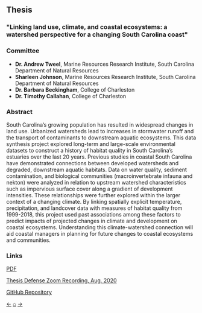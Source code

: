 ## Thesis

### "Linking land use, climate, and coastal ecosystems: a watershed perspective for a changing South Carolina coast"<br/>

### Committee

- **Dr. Andrew Tweel**, Marine Resources Research Institute, South Carolina Department of Natural Resources
- **Sharleen Johnson**, Marine Resources Research Institute, South Carolina Department of Natural Resources
- **Dr. Barbara Beckingham**, College of Charleston
- **Dr. Timothy Callahan**, College of Charleston

### Abstract

South Carolina’s growing population has resulted in widespread changes in land use. Urbanized watersheds lead to increases in stormwater runoff and the transport of contaminants to downstream aquatic ecosystems. This data synthesis project explored long-term and large-scale environmental datasets to construct a history of habitat quality in South Carolina’s estuaries over the last 20 years. Previous studies in coastal South Carolina have demonstrated connections between developed watersheds and degraded, downstream aquatic habitats. Data on water quality, sediment contamination, and biological communities (macroinvertebrate infauna and nekton) were analyzed in relation to upstream watershed characteristics such as impervious surface cover along a gradient of development intensities. These relationships were further explored within the larger context of a changing climate. By linking spatially explicit temperature, precipitation, and landcover data with measures of habitat quality from 1999-2018, this project used past associations among these factors to predict impacts of projected changes in climate and development on coastal ecosystems. Understanding this climate-watershed connection will aid coastal managers in planning for future changes to coastal ecosystems and communities.<br/>

### Links

<a href="./files/Hill_ThesisDocument_revised2.pdf" target="_blank">PDF</a><br/>

[Thesis Defense Zoom Recording, Aug. 2020](https://cofc.zoom.us/rec/play/LXMIcVVWEl831cCIu4LPiqY1Cp9zD5XkzIMyNwJza71_qTxDxrZXPSnL6BWBAmt7k0LR9aTyHJ6oOTgf.dt9MM7lSXoafXMWo?continueMode=true&_x_zm_rtaid=Q0MYx0kVTraUnroOM-f63w.1609175441645.ea8810ba1beacf0f776152bfa87912ef&_x_zm_rhtaid=24)<br/>

[GitHub Repository](https://github.com/WhateverLloyd/thesis)<br/>

[&#8592;](./cv)     [&#8962;](./index)     [&#8594;](./maps)
